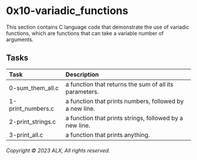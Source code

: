 # 0x10-variadic_functions
This section contains C language code that demonstrate the use of variadic functions, which are functions that can take a variable number of arguments.
## Tasks
| Task | Description |
|:--|:--|
| 0-sum_them_all.c | a function that returns the sum of all its parameters. |
| 1-print_numbers.c | a function that prints numbers, followed by a new line. |
| 2-print_strings.c | a function that prints strings, followed by a new line. |
| 3-print_all.c | a function that prints anything. |
###### Copyright © 2023 ALX, All rights reserved.
